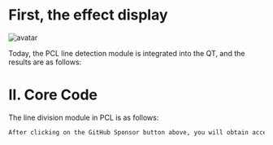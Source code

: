 #  First, the effect display 

![avatar]( 290d7b0098854b0ba869e2698434aa81.gif) 

 Today, the PCL line detection module is integrated into the QT, and the results are as follows:  

#  II. Core Code 

The line division module in PCL is as follows: 

 ```python  
After clicking on the GitHub Sponsor button above, you will obtain access permissions to my private code repository ( https://github.com/slowlon/my_code_bar ) to view this blog code. By searching the code number of this blog, you can find the code you need, code number is: 2024020309573824320
 ```  
